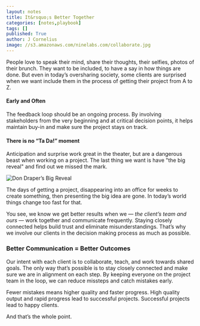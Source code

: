 ```yaml
---
layout: notes
title: It&rsquo;s Better Together
categories: [notes,playbook]
tags: []
published: True
author: J Cornelius
image: //s3.amazonaws.com/ninelabs.com/collaborate.jpg
---
```


People love to speak their mind, share their thoughts, their selfies, photos of their brunch. They want to be included, to have a say in how things are done. But even in today&rsquo;s oversharing society, some clients are surprised when we want include them in the process of getting their project from A to Z.

#### Early and Often
The feedback loop should be an ongoing process. By involving stakeholders from the very beginning and at critical decision points, it helps maintain buy-in and make sure the project stays on track.

#### There is no &ldquo;Ta Da!&rdquo; moment
Anticipation and surprise work great in the theater, but are a dangerous beast when working on a project. The last thing we want is have "the big reveal" and find out we missed the mark.

![Don Draper&rsquo;s Big Reveal](//s3.amazonaws.com/ninelabs.com/draper-reveal.jpg)

The days of getting a project, disappearing into an office for weeks to create something, then presenting the big idea are gone. In today&rsquo;s world things change too fast for that.

You see, we know we get better results when we &mdash; <em>the client&rsquo;s team and ours</em> &mdash; work together and communicate frequently. Staying closely connected helps build trust and eliminate misunderstandings. That&rsquo;s why we involve our clients in the decision making process as much as possible.

### Better Communication = Better Outcomes
Our intent with each client is to collaborate, teach, and work towards shared goals. The only way that&rsquo;s possible is to stay closely connected and make sure we are in alignment on each step. By keeping everyone on the project team in the loop, we can reduce missteps and catch mistakes early.

Fewer mistakes means higher quality and faster progress. High quality output and rapid progress lead to successful projects. Successful projects lead to happy clients.

And that&rsquo;s the whole point.